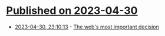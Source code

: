 # [Published on 2023-04-30](index.md)

* [2023-04-30, 23:10:13](https://lobste.rs/s/eytc9s/web_s_most_important_decision) - [The web's most important decision](https://thehistoryoftheweb.com/postscript/the-webs-most-important-decision/)
